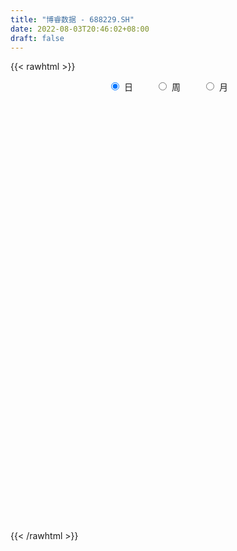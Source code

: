 ```yaml
---
title: "博睿数据 - 688229.SH"
date: 2022-08-03T20:46:02+08:00
draft: false
---
```

{{< rawhtml >}}
    <div style="text-align: center">
        <label style="padding: 1rem;"><input style="margin-right: .5rem" type="radio" name="period" value="D" checked onclick="period_change(this)">日</label>
        <label style="padding: 1rem;"><input style="margin-right: .5rem" type="radio" name="period" value="W" onclick="period_change(this)">周</label>
        <label style="padding: 1rem;"><input style="margin-right: .5rem" type="radio" name="period" value="M" onclick="period_change(this)">月</label>
    </div>
    <div id="chart" style="height: 700px;"></div> 
    <script type="text/javascript">
        const D_v = [73973.11,43750.95,34244.97,38271.63,38073.92,24094.34,17407.97,15127.85,20476.48,18255.67,12658.55,6674.06,9079.14,6726.19,6574.55,18562.66,10263.78,5917.6,8207.4,8563.19,9013.04,7364.88,6309.39,8491.91,4398.4,3669.4,5388.64,2460.47,4971.28,3607.83,2673.75,3322.04,2337.53,2673.03,5212.67,4690.44,5157.34,4739.69,3242.79,2087.4,4047.74,3101.78,3859.46,3516.88,1970.89,3367.14,1920.22,3408.61,9418.32,11849.93,7727.59,7628.71,8854.03,4920.2,4374.46,4451.19,3243.73,3320.74,3139.97,2351.58,2914.24,1537.27,2408.78,3683.49,2324.09,1877.91,2088.49,2104.53,2196.77,2551.29,10889.01,8281.59,7247.37,5165.99,4230.25,2957.57,8020.49,6249.46,6998.52,4830.59,3128.21,5768.99,3043.22,2631.63,3256.51,5308.64,3471.48,2453.48,1888.11,3425.61,2983.39,2303.77,1961.42,3592.45,2695.18,6997.49,5305.05,2625.05,3787.57,2722.22,3398.65,7353.15,3835.86,3071.09,3432.23,2131.17,2083.43,5079.69,4323.17,2735.97,2102.88,1875.74,2911.71,2040.16,1249.33,1859.02,3196.43,1068.12,1481.25,2802.75,3384.31,4189.93,3461.74,3915.13,2413.27,1809.47,5613.22,4385.35,4206.93,2031.27,2295.25,2068.8,4354.11,4264.22,3051.37,999.84,1063.79,755.41,2133.44,3355.38,1735.22,2204.44,1279.47,908.46,1066.41,1766.12,1249.99,1684.34,1255.6,1114.45,2114.23,1047.26,2213.95,1868.15,2872.29,2682.41,2561.43,1513.77,1749.32,1086.75,1354.98,696.82,2971.64,1905.84,2942.75,13320.58,5849.02,2675.58,2079.13,1213.86,2657.27,2479.79,1252.91,2304.14,1715.7,2184.5,738.72,1385.59,1377.56,1226.29,901.46,804.5,1106.97,1062.92,1077.8,1915.65,2681.91,2408.01,1621.94,1135.52,1984.86,3920.01,2128.75,1469.29,1610.1,1167.95,9915.28,8135.52,5530.51,2946.99,3228.75,3945.73,2725.76,2114.7,2390.94,1373.0,1325.18,1981.74,2288.86,2967.53,2860.86,2909.28,1618.08,2592.63,2379.42,1934.3,2541.96,4970.22,2714.64,1978.87,1785.8,2419.2,1819.53,2056.59,1014.86,2504.39,2024.7,1898.54,1753.67,2370.54,2137.06,1130.29,1465.64,2826.69,1638.07,998.27,2705.62,1326.9,1939.75,2051.57,3182.39,1707.64,1650.52,1963.07,2589.76,4635.34,2834.07,3025.59,3078.89,2058.74,1647.56,3615.37,5408.89,2092.37,1579.91,1898.42,1785.8,1292.92,1843.25,1811.65,5383.91,3686.78,1917.58,1457.92,1287.56,1112.23,1085.24,846.06,1271.71,983.02,1981.78,2221.55,4865.46,1533.54,536.6,1068.0,813.09,996.2,789.2,1091.99,797.27,703.19,448.38,1438.77,1112.91,919.24,929.96,1428.73,1126.62,2192.63,988.55,1415.27,2012.93,956.77,1500.24,3177.85,1527.07,1357.38,1867.68,1712.35,2031.61,1821.51,1977.71,1756.82,2429.74,2197.66,1093.22,1848.0,1441.17,2059.57,1519.66,1936.22,8246.53,9575.11,9022.4,4390.54,3587.91,5158.38,2470.82,2106.88,1205.01,993.79,4451.51,2182.67,2319.18,3541.91,1293.81,1176.17,1128.6,1590.7,1172.19,884.18,919.65,1175.18,1046.06,1078.31,2086.15,1724.05,1124.53,1026.07,928.13,999.05,1279.75,4845.41,3560.79,4397.76,4384.15,9187.88,7750.07,5131.23,4596.05,3492.87,2421.45,2318.71,2529.48,1935.29,1714.19,1824.6,1067.24,1573.71,2207.03,1591.62,1284.32,1866.53,1004.2,2233.38,1387.47,1596.1,3289.6,1332.43,1449.71,1402.81,788.81,1152.89,1847.97,1347.61,2507.05,1491.54,1577.79,1042.0,1268.5,2212.53,1380.33,1138.34,1130.05,1387.37,1180.82,660.53,474.16,1178.05,724.94,663.68,806.92,564.33,723.33,1374.82,667.37,821.47,884.11,744.63,725.11,891.21,1302.76,899.87,637.75,774.93,1224.02,1379.67,1474.3,870.47,1342.4,1294.17,681.5,986.62,758.14,385.11,570.48,1257.98,956.99,1031.27,1513.74,2238.87,3559.51,1553.06,1145.78,633.32,1891.53,1754.99,992.63,1160.38,380.87,1051.07,1650.91,2785.73,2773.78,1478.04,1463.56,938.29,1208.36,1119.73,1127.04,1230.88,565.34,3172.08,1623.96,1411.34,1740.41,1315.34,1356.76,1052.28,868.72,4436.51,3163.99,1547.36,1317.45,1439.58,943.12,630.75,618.97,840.89,1610.93,1420.67,2404.67,906.86,1296.8,2035.22,1705.7,1867.88,1680.64,950.54,1892.6,2637.43,1458.36,1464.86,1251.33,2345.0,2260.42]
const D_histogram = [0.0,0.4907578348,-0.2048997914,0.3379172797,1.8026211471,3.5396168865,4.4929995113,4.2568336313,4.4902954273,3.7684243325,4.0380018208,3.9937105373,4.4345043288,4.0618636683,2.9822472748,0.3452761308,-1.3817633806,-2.8321650091,-4.1530468194,-4.0976750036,-4.4693940813,-4.3356568921,-3.9773267116,-3.1292898526,-2.7621332701,-2.3851408908,-2.5204695138,-2.3609952826,-2.140976612,-2.2215157349,-2.3764924139,-2.2506015642,-2.186901752,-1.9499386444,-1.4011186859,-1.1872072319,-1.2255410084,-1.0706445185,-0.8660469492,-0.8151859049,-0.4351901882,-0.4070866114,-0.5949822007,-1.005335203,-1.1758530697,-0.7811004493,-0.5532055515,-0.4571721941,0.1495539983,-0.5556827194,-0.6665346462,-0.6138493733,-0.3770619509,-0.4065787055,-0.0370257955,0.066228463,-0.073829428,-0.1259458492,-0.045894686,0.1090756878,0.060762617,0.1407857074,0.2520592309,0.5092530252,0.607138248,0.6784289281,0.6473569557,0.5382395564,0.4963790648,0.5647454949,1.4484628766,1.8765393445,2.4103171242,2.6482103564,2.4026209553,2.0726286167,2.0616024031,2.2948786051,2.3894036575,2.1446921377,1.604672619,1.4383649558,1.2098748916,0.6804053091,0.1416548776,-0.557511801,-1.0710514084,-1.6143804017,-1.8710795007,-2.356067193,-2.3330402505,-2.1495860828,-1.6692712262,-0.9208795174,-0.5623476272,-0.421013084,-0.2059211659,0.0452324846,0.4091045624,0.7591633187,1.2170530079,2.3162760093,3.0142870581,2.9872341112,3.1148988505,2.8209480362,2.4676368651,1.4505636927,0.9902713042,0.2428704695,-0.3580402775,-0.9420307702,-1.0959201072,-1.3857565834,-1.5503587981,-2.1112330774,-2.3655169892,-2.4631595379,-2.6669552195,-2.3142559851,-2.350301422,-2.2794190825,-1.7845726091,-1.0784139065,-0.6126024933,-0.4474556148,0.4073923016,0.819798944,1.3315411942,1.4289602062,1.3176761116,0.9431179514,0.9360386556,0.2557820899,-0.0493488469,-0.2723671721,-0.3614077038,-0.4764921487,-0.7520293383,-0.9671109611,-0.8863993779,-0.5401763083,-0.3380154509,-0.191304833,-0.1204275034,-0.3379237473,-0.5082915476,-0.4073725719,-0.2933023722,-0.0467506355,0.0141110349,0.0523659868,0.1611187679,0.1892891451,0.1203715021,0.3519564886,0.2573416163,0.1349520186,0.1927150348,0.3707759526,0.463448257,0.5081734847,0.5295544394,0.4088932481,0.0297357014,-1.2517024377,-2.1422172338,-2.5402238204,-2.5869275401,-2.4752964414,-2.2933522803,-2.0237848056,-1.6418067462,-1.3977449894,-1.2408004033,-0.9358128475,-0.5882659396,-0.1549788404,0.097813508,0.3146215968,0.4814766848,0.5873945217,0.5933437004,0.6683491621,0.7939460837,1.0353948029,1.4467592578,1.8619041925,1.8647628465,1.8632699583,1.927633235,2.1339964133,2.0135439184,1.7033764453,1.4513260239,1.1064847715,1.6756660502,1.8159683787,1.663200318,1.2365088568,0.8389192979,0.4714805395,0.27514396,0.2046505636,-0.029435829,-0.1437607427,-0.2481765042,-0.4667010844,-0.595532579,-0.7181093601,-0.7961564057,-0.9112247259,-1.0209666744,-1.1097176629,-1.0543239121,-0.9212092018,-0.8202019907,-0.527040993,-0.1965315524,-0.0164822002,0.0132738707,-0.0297867328,-0.012139427,0.1064786512,0.1319509014,0.3035361651,0.332377455,0.2343804088,0.2586830988,0.248010934,0.1369156668,0.1087877439,0.0145496766,0.2373318627,0.308363046,0.3519672071,0.2616971937,0.2167357048,0.158639681,0.1549837068,0.1846499374,0.2396076393,0.3082668109,0.3799356154,0.4463151457,0.4187286479,0.3416722998,0.2266590624,0.1144275932,0.0076477081,-0.0952404955,-0.3783409348,-0.9322760494,-1.2833775504,-1.4368768728,-1.4079762855,-1.3039002272,-1.1507223901,-0.9498394332,-0.7650739934,-0.6972700313,-0.56497975,-0.4610973523,-0.3366573838,-0.1955157171,-0.0910641373,0.0195843746,0.0861523306,0.0863057724,0.0995103221,0.0963635094,0.1167366705,0.4000446998,0.4718221522,0.5216882378,0.5661429636,0.5193458932,0.4064126239,0.3508322844,0.4271256113,0.4477229523,0.4274818707,0.3900271065,0.2969089116,0.1673630611,0.0979758117,-0.0004905347,-0.0475643685,-0.1683403028,-0.4434681249,-0.5274058869,-0.5331322735,-0.4774729795,-0.4023985939,-0.3137063443,-0.1195811664,-0.0511568266,0.0511584912,0.1666831722,0.3287236915,0.4398381708,0.5772999269,0.6902068817,0.8095875976,0.7455949581,0.7616902115,0.7462693155,0.7350910868,0.738884349,0.7259278235,0.6351271513,0.6022322294,0.9576186348,1.3000725251,1.5043772333,1.4477716041,1.0486105675,0.6255848158,0.2728068382,0.0495769505,-0.106392686,-0.1817919215,-0.0478855511,-0.0813476579,-0.1635285227,-0.3902654446,-0.5352877251,-0.6094215119,-0.5636491235,-0.587426405,-0.6273218752,-0.5959411841,-0.4971983742,-0.4834454299,-0.4313223098,-0.3549842862,-0.1562569562,0.010840944,0.1403954005,0.1537912363,0.1750149554,0.1198614834,0.1860184179,0.4685462558,0.6493654029,0.8224851864,0.8904845935,1.2558684461,1.0364113312,0.6203498544,0.2712122856,-0.1612460207,-0.3471981519,-0.5780658494,-0.6277455305,-0.8074375588,-0.7555011912,-0.6034194705,-0.5930004005,-0.6661001162,-0.7306762363,-0.7727340298,-0.7628884546,-0.7511970293,-0.6185485603,-0.3767016392,-0.2690454948,-0.1388469216,-0.0852672712,-0.0363765517,0.0160296869,0.0595593319,0.0906404198,0.0463508898,-0.0480688091,-0.0909923818,-0.1042870785,-0.1019054085,-0.1189468087,-0.1278524718,-0.1417495641,-0.3498147712,-0.4591926096,-0.4763222218,-0.478959377,-0.3481149603,-0.1607323657,0.0283799878,0.0803247504,0.0357312982,-0.0256327317,-0.1050820116,-0.1684880513,-0.1996235085,-0.193128996,-0.0672225248,-0.0043823503,-0.0347710607,-0.131494203,-0.1814614301,-0.182497411,-0.1383540924,-0.1655330184,-0.1647756913,-0.2482808674,-0.3292408319,-0.4584942364,-0.4576721389,-0.596406675,-0.6301857087,-0.5981644764,-0.5724412514,-0.4224357358,-0.2186639778,-0.0130742592,0.149084006,0.266245408,0.3503695563,0.4717575913,0.5248239999,0.5266224914,0.6947419743,0.9082102494,0.9709159883,1.0280767804,0.9883540731,0.7824371911,0.6421847035,0.5189836825,0.4749252099,0.4146903738,0.4639534541,0.5182192074,0.6532813219,0.8476466602,0.8641210288,0.7796653732,0.5752485962,0.4499133667,0.3356555672,0.2099529064,0.1425382716,0.0912540197,-0.0603968668,-0.058184408,-0.1618187463,-0.3074871829,-0.3084297296,-0.2906606455,-0.3309937377,-0.336590519,-0.2982948741,-0.3237988594,-0.3380766517,-0.3540098993,-0.4248600145,-0.4463146331,-0.4244563574,-0.3532926412,-0.2764867068,-0.2831416038,-0.3085669267,-0.1860914354,-0.1147569606,-0.0936326635,-0.0467990219,0.0374128421,0.0607807755,0.054222044,0.0393369216,-0.0036889111,0.0278940032,0.0636777252,0.0605065043,0.076981602,-0.0407727504,-0.0634478457]
const D_fast = [0.0,0.6134472934,-0.1334352806,0.4938611105,2.4092202647,5.0311202257,7.1077527283,7.9357952561,9.291830909,9.5120658973,10.7911438408,11.7452801916,13.2947000653,13.9375253218,13.603470747,11.0528186357,8.9803382792,6.8218953984,4.4627518833,3.4937049482,2.0046373501,1.0544603163,0.418458819,0.4841732148,0.1607964798,-0.0584963636,-0.823942365,-1.2547169546,-1.5699424369,-2.2058604936,-2.954960276,-3.3917198174,-3.8747454432,-4.1252669967,-3.9267267097,-4.0096170636,-4.3543360923,-4.4671007319,-4.4790149,-4.6319503319,-4.3607521623,-4.4344202383,-4.7710613778,-5.4327481808,-5.897229315,-5.6977518069,-5.608158297,-5.6264179881,-4.9823032962,-5.8264606937,-6.1039462821,-6.2047233524,-6.0622014177,-6.1933628488,-5.8330663877,-5.7132550134,-5.8717702613,-5.9553731449,-5.8867956532,-5.7045563574,-5.737678774,-5.6224592568,-5.4481709255,-5.0636638749,-4.8139940901,-4.573096178,-4.4423289115,-4.4168864216,-4.334652147,-4.1250993433,-2.8792662424,-1.9820549384,-0.8456978776,0.0542479436,0.4093137814,0.5974785969,1.1018529841,1.9088488375,2.6007248042,2.8921863188,2.7533349549,2.9466185306,3.0205971893,2.661228934,2.157892222,1.3193475931,0.5380451336,-0.4088789601,-1.1333479343,-2.2073524248,-2.767585545,-3.1215278979,-3.058530848,-2.5403590185,-2.3224140351,-2.2863327628,-2.1227211362,-1.8602593646,-1.3941111462,-0.8542615603,-0.092108619,1.5861833847,3.037766198,3.7575217789,4.6639112308,5.0751974255,5.3387954707,4.6843632215,4.4716386591,3.7849554417,3.0945346253,2.2750364401,1.8471670763,1.2108914542,0.65869954,-0.4299830086,-1.2756461677,-1.989078601,-2.8596130874,-3.0854778493,-3.7090986417,-4.2080710728,-4.1593677517,-3.7228125257,-3.4101517358,-3.356868761,-2.4001727692,-1.7828163908,-0.938188842,-0.4835297785,-0.2653948453,-0.4041735175,-0.1772431495,-0.7935541927,-1.1110223412,-1.4021324594,-1.5815249171,-1.8157323992,-2.2792769233,-2.7361362864,-2.8770245476,-2.6658455552,-2.5481885605,-2.4493041509,-2.4085336971,-2.7105108779,-3.007951565,-3.0088757323,-2.9681311256,-2.7332670478,-2.6688776187,-2.6175311701,-2.468498697,-2.3930060335,-2.431830801,-2.1122566924,-2.1425361606,-2.2311877536,-2.1252459788,-1.8544910729,-1.6459567041,-1.4741881052,-1.3204185408,-1.33885642,-1.7105800414,-3.3049437899,-4.7310128944,-5.7640754361,-6.4575110408,-6.9647040525,-7.3560979614,-7.5924766882,-7.6209503153,-7.7263248059,-7.8795803206,-7.8085459767,-7.6080655536,-7.2135231646,-6.9362774391,-6.6408139512,-6.353589692,-6.1008232246,-5.9465381208,-5.7044453686,-5.380361926,-4.8800645061,-4.1070102368,-3.2263892539,-2.7573398884,-2.293015287,-1.7467437015,-1.0068814199,-0.6239479353,-0.508271297,-0.3974902124,-0.4657102719,0.5223875194,1.1166819425,1.3797139612,1.2621497143,1.0742899799,0.8247213563,0.6971707668,0.6778400113,0.4363946615,0.2861295622,0.1196696745,-0.2155301768,-0.4932448161,-0.7953489373,-1.0724350842,-1.4153095859,-1.780293203,-2.1464736072,-2.3546608344,-2.4518484246,-2.5558917112,-2.3944909618,-2.1131144093,-1.9371856071,-1.9041110685,-1.9546183552,-1.9400059062,-1.7947681652,-1.7363081896,-1.4888388846,-1.376903231,-1.416305175,-1.3273317103,-1.2760011416,-1.3528674921,-1.3537984791,-1.4443991272,-1.1622839754,-1.0141620306,-0.8825660678,-0.9074117827,-0.8981893454,-0.9166254489,-0.8815354964,-0.8057067816,-0.6908471698,-0.5451212955,-0.3784685871,-0.2005102704,-0.1234146062,-0.1150528794,-0.1734013512,-0.257025922,-0.3618938801,-0.4885922076,-0.8662778806,-1.6532820075,-2.3252278961,-2.8379464367,-3.1610399209,-3.3829389193,-3.5174416797,-3.5540185811,-3.5605216396,-3.6670351854,-3.6759898416,-3.687381782,-3.6471061595,-3.5548434221,-3.4731578765,-3.357613271,-3.2695072323,-3.2477773475,-3.2096952172,-3.1887511526,-3.1391938238,-2.7558746196,-2.5661416291,-2.3858534841,-2.1998630174,-2.1168236145,-2.1281537278,-2.0960259963,-1.9129512665,-1.7804231874,-1.6937938013,-1.6337417889,-1.6526327559,-1.7403378411,-1.7852311376,-1.8838201176,-1.9427850437,-2.1056460536,-2.4916409069,-2.7074301406,-2.8464395956,-2.9101485464,-2.9356738094,-2.9254081458,-2.7611782595,-2.7055431263,-2.5904381858,-2.4332427117,-2.1890212695,-1.9679472476,-1.6861605096,-1.4007018345,-1.0789242191,-0.9565181191,-0.7500003129,-0.57885388,-0.406259337,-0.2177449876,-0.0492195572,0.0187615584,0.1364246939,0.7312157579,1.3986877795,1.9790867961,2.2844240678,2.1474156731,1.8807861254,1.5962098573,1.3853742072,1.2028063993,1.0819591834,1.203894166,1.1500951447,1.0270321493,0.7027288662,0.4238846545,0.1973954897,0.1022555972,-0.0683782855,-0.2651042245,-0.3827088295,-0.4082656131,-0.5153740263,-0.5710814836,-0.5834895316,-0.4238264406,-0.2540183045,-0.0893649978,-0.0375213529,0.027456105,0.0022680039,0.1149295429,0.5145939448,0.8577544426,1.2364955227,1.5271160781,2.2064670423,2.2461127601,1.985138747,1.7038042495,1.2310344381,0.9582827689,0.5828986091,0.3762825453,-0.0052688727,-0.1422078028,-0.1409809497,-0.2788119799,-0.5184367246,-0.7656819038,-1.0009232048,-1.1817997432,-1.3579075753,-1.3798962463,-1.2322247351,-1.1918299643,-1.0963431215,-1.0640802889,-1.0242837074,-0.9678700471,-0.9094505691,-0.8557093762,-0.8884111837,-0.994848085,-1.060519753,-1.0998862195,-1.1229809015,-1.1697590039,-1.2106277849,-1.2599622683,-1.5554811681,-1.779657159,-1.9158673266,-2.038244326,-1.9944286495,-1.8472291462,-1.6510217958,-1.5789958456,-1.6146564732,-1.6824286861,-1.7881484689,-1.8936765214,-1.9747178557,-2.0165055922,-1.9074047522,-1.8456601653,-1.8847416409,-2.0143383339,-2.1096709186,-2.1563312523,-2.1467764567,-2.2153386373,-2.255775233,-2.4013506259,-2.5646207984,-2.808497762,-2.9220936992,-3.2099299042,-3.401255365,-3.5187752517,-3.6361623396,-3.5917657579,-3.4426599944,-3.2403388407,-3.0409095739,-2.8571868199,-2.6854702825,-2.4461428497,-2.2618704411,-2.1284163267,-1.7866113502,-1.3460905128,-1.0406557768,-0.7264757896,-0.5191099786,-0.5294175629,-0.5091238746,-0.502578975,-0.4279061451,-0.3844683878,-0.2192169439,-0.0353963888,0.2629860562,0.6692630596,0.9017676854,1.0122283731,0.9516237452,0.9387668573,0.9084229496,0.8352085154,0.8034284485,0.7749577015,0.6082075983,0.5958739551,0.4517849303,0.229244698,0.1511947188,0.0962986415,-0.0267828851,-0.1165272961,-0.1528053697,-0.2592590699,-0.3580560251,-0.4624917476,-0.6395568663,-0.7725901432,-0.8568459568,-0.874005401,-0.8663211433,-0.9437614412,-1.0463284958,-0.9703758634,-0.9277306288,-0.9300144976,-0.8948806113,-0.8013155368,-0.7627524096,-0.7557556301,-0.7608065222,-0.8047545826,-0.7661981675,-0.7144950142,-0.702539609,-0.6668191108,-0.7947666508,-0.8333037075]
const D_slow = [0.0,0.1226894587,0.0714645108,0.1559438308,0.6065991176,1.4915033392,2.614753217,3.6789616248,4.8015354817,5.7436415648,6.75314202,7.7515696543,8.8601957365,9.8756616536,10.6212234723,10.707542505,10.3621016598,9.6540604075,8.6157987027,7.5913799518,6.4740314315,5.3901172084,4.3957855305,3.6134630674,2.9229297499,2.3266445272,1.6965271487,1.1062783281,0.5710341751,0.0156552413,-0.5784678621,-1.1411182532,-1.6878436912,-2.1753283523,-2.5256080238,-2.8224098317,-3.1287950838,-3.3964562135,-3.6129679508,-3.816764427,-3.925561974,-4.0273336269,-4.1760791771,-4.4274129778,-4.7213762453,-4.9166513576,-5.0549527455,-5.169245794,-5.1318572944,-5.2707779743,-5.4374116358,-5.5908739791,-5.6851394669,-5.7867841433,-5.7960405921,-5.7794834764,-5.7979408334,-5.8294272957,-5.8409009672,-5.8136320452,-5.798441391,-5.7632449641,-5.7002301564,-5.5729169001,-5.4211323381,-5.2515251061,-5.0896858672,-4.9551259781,-4.8310312119,-4.6898448381,-4.327729119,-3.8585942829,-3.2560150018,-2.5939624127,-1.9933071739,-1.4751500197,-0.959749419,-0.3860297677,0.2113211467,0.7474941811,1.1486623359,1.5082535748,1.8107222977,1.980823625,2.0162373444,1.8768593941,1.609096542,1.2055014416,0.7377315664,0.1487147682,-0.4345452945,-0.9719418152,-1.3892596217,-1.6194795011,-1.7600664079,-1.8653196789,-1.9167999703,-1.9054918492,-1.8032157086,-1.6134248789,-1.3091616269,-0.7300926246,0.0234791399,0.7702876677,1.5490123803,2.2542493894,2.8711586056,3.2337995288,3.4813673549,3.5420849722,3.4525749028,3.2170672103,2.9430871835,2.5966480376,2.2090583381,1.6812500688,1.0898708215,0.474080937,-0.1926578679,-0.7712218642,-1.3587972197,-1.9286519903,-2.3747951426,-2.6443986192,-2.7975492425,-2.9094131462,-2.8075650708,-2.6026153348,-2.2697300362,-1.9124899847,-1.5830709568,-1.347291469,-1.1132818051,-1.0493362826,-1.0616734943,-1.1297652873,-1.2201172133,-1.3392402505,-1.527247585,-1.7690253253,-1.9906251698,-2.1256692469,-2.2101731096,-2.2579993178,-2.2881061937,-2.3725871305,-2.4996600174,-2.6015031604,-2.6748287535,-2.6865164123,-2.6829886536,-2.6698971569,-2.6296174649,-2.5822951786,-2.5522023031,-2.464213181,-2.3998777769,-2.3661397722,-2.3179610135,-2.2252670254,-2.1094049612,-1.98236159,-1.8499729801,-1.7477496681,-1.7403157428,-2.0532413522,-2.5887956606,-3.2238516157,-3.8705835007,-4.4894076111,-5.0627456812,-5.5686918826,-5.9791435691,-6.3285798165,-6.6387799173,-6.8727331292,-7.0197996141,-7.0585443242,-7.0340909472,-6.955435548,-6.8350663768,-6.6882177463,-6.5398818212,-6.3727945307,-6.1743080098,-5.915459309,-5.5537694946,-5.0882934465,-4.6221027349,-4.1562852453,-3.6743769365,-3.1408778332,-2.6374918536,-2.2116477423,-1.8488162363,-1.5721950434,-1.1532785309,-0.6992864362,-0.2834863567,0.0256408575,0.235370682,0.3532408168,0.4220268068,0.4731894477,0.4658304905,0.4298903048,0.3678461788,0.2511709077,0.1022877629,-0.0772395771,-0.2762786785,-0.50408486,-0.7593265286,-1.0367559443,-1.3003369224,-1.5306392228,-1.7356897205,-1.8674499687,-1.9165828568,-1.9207034069,-1.9173849392,-1.9248316224,-1.9278664792,-1.9012468164,-1.868259091,-1.7923750497,-1.709280686,-1.6506855838,-1.5860148091,-1.5240120756,-1.4897831589,-1.4625862229,-1.4589488038,-1.3996158381,-1.3225250766,-1.2345332749,-1.1691089764,-1.1149250502,-1.07526513,-1.0365192033,-0.9903567189,-0.9304548091,-0.8533881064,-0.7584042025,-0.6468254161,-0.5421432541,-0.4567251792,-0.4000604136,-0.3714535153,-0.3695415882,-0.3933517121,-0.4879369458,-0.7210059581,-1.0418503457,-1.4010695639,-1.7530636353,-2.0790386921,-2.3667192896,-2.6041791479,-2.7954476463,-2.9697651541,-3.1110100916,-3.2262844297,-3.3104487756,-3.3593277049,-3.3820937392,-3.3771976456,-3.3556595629,-3.3340831198,-3.3092055393,-3.285114662,-3.2559304943,-3.1559193194,-3.0379637813,-2.9075417219,-2.766005981,-2.6361695077,-2.5345663517,-2.4468582806,-2.3400768778,-2.2281461397,-2.121275672,-2.0237688954,-1.9495416675,-1.9077009022,-1.8832069493,-1.883329583,-1.8952206751,-1.9373057508,-2.048172782,-2.1800242537,-2.3133073221,-2.432675567,-2.5332752155,-2.6117018015,-2.6415970931,-2.6543862998,-2.641596677,-2.5999258839,-2.517744961,-2.4077854183,-2.2634604366,-2.0909087162,-1.8885118168,-1.7021130772,-1.5116905244,-1.3251231955,-1.1413504238,-0.9566293366,-0.7751473807,-0.6163655929,-0.4658075355,-0.2264028768,0.0986152544,0.4747095628,0.8366524638,1.0988051056,1.2552013096,1.3234030191,1.3357972568,1.3091990853,1.2637511049,1.2517797171,1.2314428026,1.190560672,1.0929943108,0.9591723795,0.8068170016,0.6659047207,0.5190481195,0.3622176507,0.2132323546,0.0889327611,-0.0319285964,-0.1397591738,-0.2285052454,-0.2675694844,-0.2648592485,-0.2297603983,-0.1913125892,-0.1475588504,-0.1175934795,-0.071088875,0.0460476889,0.2083890396,0.4140103363,0.6366314846,0.9505985961,1.2097014289,1.3647888926,1.4325919639,1.3922804588,1.3054809208,1.1609644585,1.0040280758,0.8021686861,0.6132933883,0.4624385207,0.3141884206,0.1476633915,-0.0350056675,-0.228189175,-0.4189112886,-0.606710546,-0.761347686,-0.8555230959,-0.9227844695,-0.9574961999,-0.9788130177,-0.9879071557,-0.9838997339,-0.969009901,-0.946349796,-0.9347620736,-0.9467792758,-0.9695273713,-0.9955991409,-1.021075493,-1.0508121952,-1.0827753132,-1.1182127042,-1.205666397,-1.3204645494,-1.4395451048,-1.5592849491,-1.6463136891,-1.6864967806,-1.6794017836,-1.659320596,-1.6503877715,-1.6567959544,-1.6830664573,-1.7251884701,-1.7750943472,-1.8233765962,-1.8401822274,-1.841277815,-1.8499705802,-1.8828441309,-1.9282094885,-1.9738338412,-2.0084223643,-2.0498056189,-2.0909995417,-2.1530697586,-2.2353799665,-2.3500035256,-2.4644215604,-2.6135232291,-2.7710696563,-2.9206107754,-3.0637210882,-3.1693300222,-3.2239960166,-3.2272645814,-3.1899935799,-3.1234322279,-3.0358398388,-2.917900441,-2.786694441,-2.6550388182,-2.4813533246,-2.2543007622,-2.0115717651,-1.75455257,-1.5074640517,-1.311854754,-1.1513085781,-1.0215626575,-0.902831355,-0.7991587616,-0.683170398,-0.5536155962,-0.3902952657,-0.1783836006,0.0376466566,0.2325629999,0.3763751489,0.4888534906,0.5727673824,0.625255609,0.6608901769,0.6837036818,0.6686044651,0.6540583631,0.6136036766,0.5367318808,0.4596244484,0.3869592871,0.3042108526,0.2200632229,0.1454895044,0.0645397895,-0.0199793734,-0.1084818482,-0.2146968519,-0.3262755101,-0.4323895995,-0.5207127598,-0.5898344365,-0.6606198375,-0.7377615691,-0.784284428,-0.8129736681,-0.836381834,-0.8480815895,-0.838728379,-0.8235331851,-0.8099776741,-0.8001434437,-0.8010656715,-0.7940921707,-0.7781727394,-0.7630461133,-0.7438007128,-0.7539939004,-0.7698558618]
const D_data = [['2020-08-17', 113.1, 121.11, 110.02, 135.5],['2020-08-18', 115.5, 128.8, 114.5, 139.0],['2020-08-19', 127.0, 113.5, 112.07, 127.8],['2020-08-20', 111.08, 128.68, 107.03, 132.9],['2020-08-21', 127.33, 146.6, 127.0, 161.1],['2020-08-24', 144.44, 161.0, 144.44, 167.21],['2020-08-25', 161.0, 162.0, 150.18, 163.9],['2020-08-26', 158.0, 153.0, 153.0, 169.0],['2020-08-27', 153.0, 163.0, 151.0, 178.0],['2020-08-28', 163.99, 153.77, 145.5, 171.65],['2020-08-31', 147.29, 169.0, 147.29, 171.5],['2020-09-01', 169.0, 169.94, 165.24, 177.2],['2020-09-02', 171.34, 181.67, 167.0, 183.6],['2020-09-03', 181.8, 176.41, 171.5, 184.99],['2020-09-04', 173.88, 167.9, 165.81, 174.99],['2020-09-07', 169.34, 141.15, 140.0, 170.9],['2020-09-08', 141.8, 141.8, 138.3, 148.5],['2020-09-09', 141.43, 136.38, 133.0, 142.0],['2020-09-10', 138.38, 128.98, 128.0, 141.66],['2020-09-11', 130.04, 140.64, 130.04, 142.6],['2020-09-14', 143.07, 131.99, 131.4, 144.97],['2020-09-15', 133.3, 134.99, 128.0, 135.8],['2020-09-16', 134.04, 136.5, 129.23, 139.0],['2020-09-17', 134.0, 143.63, 133.8, 149.0],['2020-09-18', 142.14, 139.0, 137.0, 142.9],['2020-09-21', 138.39, 139.45, 137.82, 145.0],['2020-09-22', 138.51, 132.0, 128.8, 138.51],['2020-09-23', 128.2, 134.0, 128.2, 135.39],['2020-09-24', 134.33, 134.1, 133.33, 144.43],['2020-09-25', 133.33, 129.0, 129.0, 136.67],['2020-09-28', 131.63, 125.54, 123.3, 131.63],['2020-09-29', 125.75, 127.0, 125.6, 131.78],['2020-09-30', 127.66, 124.75, 124.43, 127.98],['2020-10-09', 129.12, 125.8, 125.13, 129.12],['2020-10-12', 126.7, 130.16, 121.81, 133.68],['2020-10-13', 131.88, 126.61, 125.8, 131.88],['2020-10-14', 126.2, 122.53, 122.05, 126.5],['2020-10-15', 122.01, 123.88, 117.96, 124.61],['2020-10-16', 122.8, 124.2, 121.56, 124.27],['2020-10-19', 124.2, 121.76, 120.5, 124.5],['2020-10-20', 120.66, 126.0, 118.0, 127.0],['2020-10-21', 125.89, 121.79, 121.6, 126.5],['2020-10-22', 120.43, 117.66, 117.41, 122.8],['2020-10-23', 117.95, 111.99, 111.66, 118.25],['2020-10-26', 111.87, 111.89, 110.17, 113.38],['2020-10-27', 110.37, 118.11, 110.36, 118.78],['2020-10-28', 118.15, 116.46, 113.9, 119.4],['2020-10-29', 111.0, 114.55, 111.0, 115.1],['2020-10-30', 111.36, 122.0, 111.36, 125.5],['2020-11-02', 121.81, 104.38, 98.5, 123.58],['2020-11-03', 103.0, 108.36, 102.0, 111.8],['2020-11-04', 111.28, 108.95, 107.01, 117.71],['2020-11-05', 112.22, 110.84, 104.22, 112.88],['2020-11-06', 109.5, 106.93, 104.4, 110.59],['2020-11-09', 106.97, 111.85, 106.6, 112.28],['2020-11-10', 112.0, 108.98, 108.0, 115.29],['2020-11-11', 110.0, 105.0, 104.7, 110.14],['2020-11-12', 105.04, 104.67, 104.02, 110.0],['2020-11-13', 103.88, 105.5, 101.98, 105.93],['2020-11-16', 107.0, 106.27, 103.4, 107.96],['2020-11-17', 106.59, 103.25, 102.47, 106.79],['2020-11-18', 105.9, 104.2, 102.98, 105.9],['2020-11-19', 104.11, 104.45, 103.18, 106.0],['2020-11-20', 104.8, 106.78, 104.46, 111.0],['2020-11-23', 106.06, 105.41, 105.11, 107.78],['2020-11-24', 106.41, 105.29, 104.12, 106.93],['2020-11-25', 105.87, 103.91, 103.02, 106.49],['2020-11-26', 104.0, 102.31, 101.55, 105.4],['2020-11-27', 102.78, 102.46, 99.51, 102.9],['2020-11-30', 101.9, 103.66, 100.38, 103.76],['2020-12-01', 104.7, 116.63, 104.01, 119.0],['2020-12-02', 116.0, 115.23, 114.09, 119.94],['2020-12-03', 115.82, 120.38, 113.56, 122.24],['2020-12-04', 119.62, 120.38, 118.0, 126.0],['2020-12-07', 122.14, 116.0, 115.27, 123.5],['2020-12-08', 116.7, 114.93, 113.0, 117.91],['2020-12-09', 114.85, 119.49, 113.0, 123.87],['2020-12-10', 117.57, 124.81, 117.57, 127.77],['2020-12-11', 125.8, 125.83, 120.54, 127.38],['2020-12-14', 125.88, 123.06, 122.66, 132.0],['2020-12-15', 121.5, 118.87, 118.0, 123.06],['2020-12-16', 119.84, 123.05, 114.0, 125.48],['2020-12-17', 123.05, 122.5, 120.5, 124.6],['2020-12-18', 120.5, 117.7, 117.0, 121.49],['2020-12-21', 117.0, 115.3, 114.1, 118.88],['2020-12-22', 115.3, 110.04, 108.0, 116.0],['2020-12-23', 110.04, 108.67, 105.2, 111.86],['2020-12-24', 107.63, 104.55, 104.0, 108.96],['2020-12-25', 105.89, 104.71, 102.51, 106.43],['2020-12-28', 103.33, 98.2, 96.04, 104.64],['2020-12-29', 98.43, 101.41, 96.8, 103.33],['2020-12-30', 100.07, 102.08, 100.0, 103.63],['2020-12-31', 105.0, 105.9, 101.1, 106.39],['2021-01-04', 105.8, 111.34, 105.11, 111.76],['2021-01-05', 110.0, 108.62, 107.55, 111.95],['2021-01-06', 108.6, 106.6, 104.49, 110.99],['2021-01-07', 107.0, 107.97, 103.44, 109.55],['2021-01-08', 107.97, 109.35, 106.0, 110.99],['2021-01-11', 111.0, 112.35, 107.3, 114.49],['2021-01-12', 110.01, 114.34, 110.01, 116.81],['2021-01-13', 113.5, 118.47, 111.18, 118.78],['2021-01-14', 116.51, 132.01, 116.51, 139.0],['2021-01-15', 130.0, 133.95, 127.02, 137.0],['2021-01-18', 130.68, 129.15, 126.52, 133.9],['2021-01-19', 130.74, 133.98, 125.0, 135.8],['2021-01-20', 134.18, 130.9, 128.52, 134.18],['2021-01-21', 130.85, 130.89, 127.19, 132.0],['2021-01-22', 130.78, 120.86, 119.0, 132.88],['2021-01-25', 119.0, 125.29, 115.01, 126.66],['2021-01-26', 124.5, 119.41, 118.21, 126.9],['2021-01-27', 119.5, 118.04, 117.0, 122.99],['2021-01-28', 118.95, 114.99, 114.0, 118.95],['2021-01-29', 114.99, 118.0, 114.99, 122.9],['2021-02-01', 115.01, 114.49, 112.05, 117.39],['2021-02-02', 113.9, 113.99, 113.03, 119.98],['2021-02-03', 112.59, 105.86, 105.86, 113.11],['2021-02-04', 106.99, 105.89, 105.1, 111.0],['2021-02-05', 107.99, 105.07, 103.05, 108.37],['2021-02-08', 105.8, 100.88, 100.0, 106.25],['2021-02-09', 100.88, 106.19, 98.22, 108.62],['2021-02-10', 105.99, 100.15, 99.0, 105.99],['2021-02-18', 99.0, 99.49, 96.0, 101.46],['2021-02-19', 99.5, 104.4, 99.5, 105.8],['2021-02-22', 104.98, 108.8, 102.3, 112.8],['2021-02-23', 106.5, 107.9, 104.43, 109.59],['2021-02-24', 106.65, 105.01, 103.0, 108.8],['2021-02-25', 106.68, 116.0, 104.26, 117.79],['2021-02-26', 113.0, 114.0, 110.22, 115.69],['2021-03-01', 113.01, 118.27, 111.5, 121.0],['2021-03-02', 118.3, 115.54, 114.21, 119.9],['2021-03-03', 114.0, 113.74, 112.0, 117.27],['2021-03-04', 112.23, 109.82, 108.19, 114.49],['2021-03-05', 108.98, 113.97, 108.01, 116.0],['2021-03-08', 115.2, 103.99, 101.5, 115.2],['2021-03-09', 103.89, 105.95, 101.39, 106.97],['2021-03-10', 103.37, 105.26, 103.37, 106.79],['2021-03-11', 102.0, 105.67, 102.0, 107.77],['2021-03-12', 104.0, 104.27, 103.16, 105.12],['2021-03-15', 104.21, 100.5, 98.0, 104.21],['2021-03-16', 100.5, 99.0, 98.88, 103.46],['2021-03-17', 100.3, 101.33, 98.6, 102.68],['2021-03-18', 102.89, 104.95, 100.5, 105.82],['2021-03-19', 105.04, 103.97, 103.0, 106.65],['2021-03-22', 103.98, 103.69, 102.49, 104.49],['2021-03-23', 102.71, 102.88, 100.44, 103.68],['2021-03-24', 103.97, 98.35, 98.24, 103.97],['2021-03-25', 98.98, 97.2, 97.1, 99.77],['2021-03-26', 98.98, 99.68, 96.86, 101.7],['2021-03-29', 99.7, 99.77, 99.03, 101.37],['2021-03-30', 101.29, 101.89, 99.15, 102.58],['2021-03-31', 101.4, 100.0, 98.52, 101.4],['2021-04-01', 100.0, 99.63, 98.99, 100.18],['2021-04-02', 99.19, 100.62, 99.11, 102.99],['2021-04-06', 99.88, 99.75, 98.35, 101.9],['2021-04-07', 99.9, 98.18, 97.1, 99.9],['2021-04-08', 97.87, 102.22, 97.87, 103.89],['2021-04-09', 100.89, 98.4, 97.6, 100.89],['2021-04-12', 98.55, 97.28, 96.75, 100.0],['2021-04-13', 97.54, 99.16, 97.27, 100.53],['2021-04-14', 99.02, 101.21, 98.3, 102.4],['2021-04-15', 103.0, 100.9, 99.32, 104.22],['2021-04-16', 101.78, 100.77, 100.0, 101.78],['2021-04-19', 100.0, 100.8, 98.66, 103.0],['2021-04-20', 99.13, 98.87, 98.0, 100.67],['2021-04-21', 97.9, 94.2, 94.2, 98.87],['2021-04-22', 92.77, 77.62, 77.39, 92.77],['2021-04-23', 77.01, 74.93, 73.17, 77.15],['2021-04-26', 74.9, 75.31, 73.9, 76.02],['2021-04-27', 75.0, 75.94, 73.28, 76.64],['2021-04-28', 76.0, 75.47, 75.04, 76.0],['2021-04-29', 73.45, 74.55, 73.45, 76.16],['2021-04-30', 74.68, 74.38, 72.22, 75.17],['2021-05-06', 74.3, 75.26, 73.4, 75.51],['2021-05-07', 75.92, 73.13, 72.0, 76.42],['2021-05-10', 72.12, 71.14, 70.03, 72.89],['2021-05-11', 71.0, 72.41, 70.39, 72.99],['2021-05-12', 70.21, 73.11, 70.21, 73.28],['2021-05-13', 74.67, 75.0, 71.93, 75.8],['2021-05-14', 75.8, 73.57, 72.86, 75.8],['2021-05-17', 73.17, 73.56, 72.0, 75.72],['2021-05-18', 72.44, 73.31, 72.01, 75.17],['2021-05-19', 72.22, 72.75, 72.01, 73.72],['2021-05-20', 72.6, 71.33, 70.3, 72.6],['2021-05-21', 71.87, 72.0, 70.88, 73.0],['2021-05-24', 72.87, 72.87, 71.59, 73.9],['2021-05-25', 73.7, 75.19, 72.23, 75.7],['2021-05-26', 75.78, 79.27, 74.59, 79.79],['2021-05-27', 80.75, 82.13, 77.0, 82.8],['2021-05-28', 81.0, 78.9, 78.32, 82.25],['2021-05-31', 78.95, 79.72, 77.21, 80.0],['2021-06-01', 79.1, 81.68, 79.1, 82.0],['2021-06-02', 81.84, 85.34, 80.15, 88.24],['2021-06-03', 84.49, 82.73, 82.11, 87.99],['2021-06-04', 81.16, 80.33, 79.3, 82.73],['2021-06-07', 80.5, 80.51, 78.54, 81.97],['2021-06-08', 80.43, 78.51, 78.31, 80.71],['2021-06-09', 79.0, 91.5, 79.0, 94.21],['2021-06-10', 91.25, 89.32, 82.0, 91.25],['2021-06-11', 88.51, 86.94, 84.98, 92.48],['2021-06-15', 86.25, 83.08, 82.5, 86.25],['2021-06-16', 82.94, 82.06, 81.06, 84.42],['2021-06-17', 81.36, 80.93, 78.11, 82.01],['2021-06-18', 80.02, 81.9, 80.01, 84.09],['2021-06-21', 81.6, 83.01, 81.06, 84.66],['2021-06-22', 83.47, 80.27, 80.0, 83.47],['2021-06-23', 80.31, 80.82, 78.6, 81.81],['2021-06-24', 79.29, 80.25, 79.05, 81.2],['2021-06-25', 80.23, 77.7, 76.85, 80.23],['2021-06-28', 77.98, 77.48, 76.0, 78.6],['2021-06-29', 77.48, 76.35, 75.93, 79.67],['2021-06-30', 76.0, 75.73, 75.39, 77.88],['2021-07-01', 75.88, 74.0, 74.0, 77.49],['2021-07-02', 74.0, 72.59, 72.19, 74.94],['2021-07-05', 72.19, 71.33, 70.66, 72.9],['2021-07-06', 71.83, 72.01, 71.0, 74.0],['2021-07-07', 71.42, 72.5, 71.0, 72.67],['2021-07-08', 72.48, 71.8, 71.1, 73.6],['2021-07-09', 72.5, 74.48, 72.3, 78.0],['2021-07-12', 74.3, 76.08, 73.21, 76.5],['2021-07-13', 77.0, 75.22, 74.54, 77.49],['2021-07-14', 75.22, 73.63, 73.3, 75.22],['2021-07-15', 72.88, 72.4, 71.75, 74.39],['2021-07-16', 72.33, 72.8, 72.0, 73.98],['2021-07-19', 72.8, 74.2, 72.02, 74.84],['2021-07-20', 72.58, 73.25, 72.2, 74.67],['2021-07-21', 73.29, 75.53, 73.29, 76.02],['2021-07-22', 75.5, 74.29, 72.99, 75.5],['2021-07-23', 74.59, 72.5, 72.14, 75.27],['2021-07-26', 72.5, 73.8, 71.88, 73.87],['2021-07-27', 73.37, 73.38, 73.36, 76.99],['2021-07-28', 73.0, 71.73, 70.69, 73.62],['2021-07-29', 72.42, 72.28, 71.0, 72.81],['2021-07-30', 71.3, 70.96, 70.65, 72.09],['2021-08-02', 70.06, 75.18, 70.06, 75.95],['2021-08-03', 74.71, 74.1, 73.63, 76.5],['2021-08-04', 74.49, 74.15, 73.42, 75.35],['2021-08-05', 74.75, 72.42, 71.61, 74.79],['2021-08-06', 71.66, 72.65, 71.14, 72.97],['2021-08-09', 71.82, 72.2, 70.3, 72.77],['2021-08-10', 71.08, 72.69, 71.08, 73.2],['2021-08-11', 72.68, 73.17, 72.0, 75.78],['2021-08-12', 72.67, 73.75, 72.2, 74.89],['2021-08-13', 73.8, 74.35, 72.22, 74.57],['2021-08-16', 74.98, 74.93, 74.01, 75.85],['2021-08-17', 74.92, 75.47, 74.08, 75.99],['2021-08-18', 75.95, 74.66, 71.71, 75.95],['2021-08-19', 74.0, 73.99, 73.55, 75.63],['2021-08-20', 72.45, 73.16, 72.01, 73.99],['2021-08-23', 72.16, 72.66, 71.75, 75.49],['2021-08-24', 72.53, 72.13, 71.51, 72.53],['2021-08-25', 71.96, 71.52, 71.08, 72.08],['2021-08-26', 71.74, 67.96, 67.0, 71.74],['2021-08-27', 67.0, 61.68, 59.85, 67.0],['2021-08-30', 62.61, 60.75, 60.54, 62.61],['2021-08-31', 60.99, 60.59, 59.58, 61.34],['2021-09-01', 60.96, 61.17, 59.71, 61.98],['2021-09-02', 61.21, 61.11, 60.66, 61.97],['2021-09-03', 61.29, 61.12, 60.27, 61.94],['2021-09-06', 61.77, 61.48, 60.71, 62.48],['2021-09-07', 61.66, 61.25, 61.13, 62.0],['2021-09-08', 61.13, 59.47, 58.76, 61.48],['2021-09-09', 59.75, 59.88, 59.25, 61.59],['2021-09-10', 60.01, 59.3, 58.86, 60.2],['2021-09-13', 59.01, 59.39, 58.36, 59.98],['2021-09-14', 59.11, 59.63, 58.9, 60.68],['2021-09-15', 59.8, 59.24, 58.6, 59.8],['2021-09-16', 59.78, 59.39, 58.0, 59.78],['2021-09-17', 59.03, 58.88, 58.15, 59.56],['2021-09-22', 58.86, 57.82, 57.46, 58.86],['2021-09-23', 57.99, 57.62, 57.36, 58.76],['2021-09-24', 58.1, 57.05, 56.59, 58.1],['2021-09-27', 57.0, 57.01, 55.03, 57.18],['2021-09-28', 56.98, 60.88, 56.09, 61.2],['2021-09-29', 60.02, 59.1, 58.28, 60.89],['2021-09-30', 59.1, 59.13, 58.65, 59.77],['2021-10-08', 59.98, 59.35, 58.75, 60.47],['2021-10-11', 58.66, 58.25, 57.88, 58.99],['2021-10-12', 58.55, 56.99, 56.03, 58.55],['2021-10-13', 56.98, 57.2, 56.32, 57.31],['2021-10-14', 57.0, 58.88, 56.28, 58.94],['2021-10-15', 58.63, 58.47, 57.71, 58.63],['2021-10-18', 57.52, 58.0, 57.07, 58.66],['2021-10-19', 57.81, 57.66, 57.16, 57.9],['2021-10-20', 58.37, 56.6, 55.38, 58.46],['2021-10-21', 55.61, 55.45, 55.44, 56.55],['2021-10-22', 56.24, 55.5, 55.11, 56.24],['2021-10-25', 55.98, 54.45, 54.34, 55.99],['2021-10-26', 54.05, 54.41, 53.0, 54.45],['2021-10-27', 53.99, 52.67, 51.0, 54.38],['2021-10-28', 52.0, 49.13, 48.81, 52.0],['2021-10-29', 49.01, 49.86, 48.63, 50.61],['2021-11-01', 50.0, 49.85, 47.42, 50.0],['2021-11-02', 49.91, 50.01, 49.91, 52.42],['2021-11-03', 50.47, 49.9, 49.15, 51.26],['2021-11-04', 50.1, 49.86, 49.59, 50.73],['2021-11-05', 49.8, 51.4, 49.8, 52.4],['2021-11-08', 51.81, 50.09, 49.4, 51.81],['2021-11-09', 50.59, 50.6, 49.59, 51.17],['2021-11-10', 50.1, 51.07, 50.1, 52.25],['2021-11-11', 51.14, 52.24, 50.9, 53.53],['2021-11-12', 52.24, 52.3, 51.53, 52.8],['2021-11-15', 52.5, 53.38, 51.8, 53.95],['2021-11-16', 53.66, 53.95, 53.22, 55.45],['2021-11-17', 53.54, 54.98, 53.54, 55.77],['2021-11-18', 55.14, 53.2, 52.71, 55.38],['2021-11-19', 52.63, 54.45, 52.27, 55.2],['2021-11-22', 54.38, 54.46, 53.59, 55.0],['2021-11-23', 54.22, 54.86, 53.61, 55.24],['2021-11-24', 55.61, 55.47, 54.14, 55.81],['2021-11-25', 55.88, 55.7, 54.7, 56.55],['2021-11-26', 55.52, 54.89, 53.76, 56.36],['2021-11-29', 54.0, 55.7, 54.0, 55.89],['2021-11-30', 56.35, 62.02, 55.49, 62.88],['2021-12-01', 62.88, 64.65, 62.02, 67.88],['2021-12-02', 65.06, 65.57, 64.49, 69.98],['2021-12-03', 66.54, 63.98, 63.23, 67.15],['2021-12-06', 64.61, 59.59, 59.36, 64.61],['2021-12-07', 59.59, 57.9, 56.65, 60.46],['2021-12-08', 58.42, 57.22, 56.83, 58.95],['2021-12-09', 57.46, 57.6, 56.43, 58.35],['2021-12-10', 58.17, 57.58, 56.36, 58.35],['2021-12-13', 57.58, 58.03, 57.22, 58.58],['2021-12-14', 57.99, 60.9, 56.69, 63.45],['2021-12-15', 61.47, 59.2, 59.03, 61.47],['2021-12-16', 59.2, 58.35, 58.2, 61.48],['2021-12-17', 58.21, 55.64, 55.26, 58.66],['2021-12-20', 55.8, 55.43, 55.16, 56.14],['2021-12-21', 56.0, 55.39, 55.0, 56.0],['2021-12-22', 55.77, 56.45, 55.13, 56.79],['2021-12-23', 56.55, 55.26, 55.02, 56.56],['2021-12-24', 55.54, 54.46, 54.2, 55.54],['2021-12-27', 54.77, 54.88, 53.32, 55.15],['2021-12-28', 55.16, 55.66, 55.14, 55.88],['2021-12-29', 55.25, 54.51, 54.15, 55.43],['2021-12-30', 54.43, 54.79, 54.43, 55.4],['2021-12-31', 54.79, 55.1, 54.28, 55.79],['2022-01-04', 55.45, 57.14, 55.2, 57.54],['2022-01-05', 56.54, 57.64, 56.47, 58.7],['2022-01-06', 57.23, 58.0, 57.23, 58.31],['2022-01-07', 58.77, 57.02, 56.52, 58.77],['2022-01-10', 56.8, 57.32, 55.13, 57.39],['2022-01-11', 57.64, 56.37, 56.37, 58.32],['2022-01-12', 56.77, 58.03, 56.77, 58.46],['2022-01-13', 58.98, 61.95, 58.21, 62.97],['2022-01-14', 62.9, 62.4, 60.1, 62.9],['2022-01-17', 63.88, 63.9, 62.8, 66.66],['2022-01-18', 63.95, 64.0, 63.08, 67.0],['2022-01-19', 64.0, 69.88, 64.0, 69.88],['2022-01-20', 70.62, 64.02, 62.02, 70.97],['2022-01-21', 64.89, 60.68, 60.6, 64.99],['2022-01-24', 61.14, 60.0, 57.23, 61.76],['2022-01-25', 59.0, 57.08, 57.08, 59.56],['2022-01-26', 58.58, 58.48, 57.18, 59.25],['2022-01-27', 58.48, 56.59, 55.95, 59.57],['2022-01-28', 56.59, 57.77, 54.82, 58.39],['2022-02-07', 57.75, 55.07, 55.0, 57.75],['2022-02-08', 55.1, 57.1, 54.65, 57.51],['2022-02-09', 57.7, 58.44, 55.83, 59.01],['2022-02-10', 57.68, 56.68, 56.19, 58.54],['2022-02-11', 56.99, 54.99, 54.3, 57.15],['2022-02-14', 55.0, 54.17, 52.22, 55.12],['2022-02-15', 54.45, 53.54, 52.0, 54.79],['2022-02-16', 53.16, 53.44, 52.28, 54.79],['2022-02-17', 53.44, 52.84, 52.2, 55.0],['2022-02-18', 52.82, 54.1, 52.71, 54.35],['2022-02-21', 54.71, 55.97, 53.88, 57.2],['2022-02-22', 55.49, 54.85, 54.0, 55.73],['2022-02-23', 55.55, 55.48, 53.63, 55.81],['2022-02-24', 55.3, 54.79, 53.81, 57.8],['2022-02-25', 55.79, 54.82, 54.34, 55.79],['2022-02-28', 54.7, 54.99, 53.01, 55.45],['2022-03-01', 54.99, 55.03, 54.31, 56.51],['2022-03-02', 54.58, 55.0, 54.5, 55.64],['2022-03-03', 55.6, 53.94, 53.49, 55.64],['2022-03-04', 54.37, 52.8, 51.3, 54.37],['2022-03-07', 52.2, 52.88, 51.31, 53.21],['2022-03-08', 52.66, 52.88, 51.32, 53.8],['2022-03-09', 53.38, 52.82, 48.14, 53.38],['2022-03-10', 52.82, 52.3, 51.51, 53.1],['2022-03-11', 52.29, 52.08, 50.75, 52.48],['2022-03-14', 51.02, 51.69, 50.58, 52.52],['2022-03-15', 51.06, 48.29, 47.5, 51.08],['2022-03-16', 48.25, 48.16, 45.9, 48.3],['2022-03-17', 48.16, 48.4, 47.99, 49.5],['2022-03-18', 48.0, 47.93, 47.26, 48.3],['2022-03-21', 48.19, 49.39, 46.81, 49.71],['2022-03-22', 49.39, 50.52, 49.1, 51.92],['2022-03-23', 49.51, 51.27, 49.33, 51.89],['2022-03-24', 50.49, 50.01, 49.38, 50.58],['2022-03-25', 49.9, 48.63, 47.8, 49.98],['2022-03-28', 47.99, 47.9, 46.64, 48.45],['2022-03-29', 47.9, 47.0, 46.59, 47.9],['2022-03-30', 46.02, 46.46, 45.91, 48.3],['2022-03-31', 46.68, 46.21, 46.0, 47.27],['2022-04-01', 45.96, 46.2, 45.36, 46.67],['2022-04-06', 45.46, 47.69, 45.11, 49.69],['2022-04-07', 48.2, 47.12, 46.0, 48.2],['2022-04-08', 46.96, 45.76, 45.53, 47.19],['2022-04-11', 43.55, 44.25, 43.5, 45.58],['2022-04-12', 43.12, 44.04, 43.12, 44.67],['2022-04-13', 43.7, 44.09, 43.22, 44.1],['2022-04-14', 43.38, 44.36, 43.36, 44.43],['2022-04-15', 43.51, 43.1, 41.25, 43.97],['2022-04-18', 42.05, 42.95, 40.01, 43.29],['2022-04-19', 41.7, 41.2, 40.56, 42.48],['2022-04-20', 40.33, 40.24, 40.24, 41.73],['2022-04-21', 40.3, 38.42, 37.56, 40.93],['2022-04-22', 37.71, 38.99, 37.71, 39.98],['2022-04-25', 38.84, 36.08, 35.88, 38.84],['2022-04-26', 36.7, 36.05, 35.06, 37.8],['2022-04-27', 35.08, 35.97, 33.56, 36.87],['2022-04-28', 34.89, 35.15, 34.02, 35.78],['2022-04-29', 36.2, 36.34, 35.1, 36.5],['2022-05-05', 36.34, 37.26, 36.01, 37.96],['2022-05-06', 36.25, 37.84, 35.21, 38.74],['2022-05-09', 38.3, 37.89, 37.2, 38.37],['2022-05-10', 36.27, 37.8, 36.26, 38.19],['2022-05-11', 38.79, 37.74, 37.13, 39.3],['2022-05-12', 37.0, 38.67, 37.0, 38.98],['2022-05-13', 38.09, 38.28, 37.61, 39.5],['2022-05-16', 38.77, 37.82, 37.53, 38.99],['2022-05-17', 37.65, 40.49, 37.65, 40.49],['2022-05-18', 40.49, 42.4, 39.51, 42.5],['2022-05-19', 41.6, 41.71, 41.13, 44.42],['2022-05-20', 41.42, 42.5, 41.42, 42.7],['2022-05-23', 42.79, 41.91, 40.59, 42.79],['2022-05-24', 41.51, 39.67, 39.3, 43.94],['2022-05-25', 40.5, 39.95, 38.91, 40.98],['2022-05-26', 40.96, 39.76, 38.82, 40.96],['2022-05-27', 39.24, 40.56, 39.24, 40.8],['2022-05-30', 40.01, 40.31, 39.13, 40.8],['2022-05-31', 39.39, 41.9, 39.04, 41.96],['2022-06-01', 42.3, 42.55, 40.9, 42.8],['2022-06-02', 42.4, 44.48, 41.5, 45.45],['2022-06-06', 45.0, 46.68, 44.02, 47.0],['2022-06-07', 46.21, 45.7, 44.84, 46.74],['2022-06-08', 45.11, 44.93, 43.77, 46.11],['2022-06-09', 44.48, 43.23, 43.2, 45.45],['2022-06-10', 43.23, 43.8, 42.17, 43.9],['2022-06-13', 44.3, 43.68, 42.51, 44.8],['2022-06-14', 44.3, 43.19, 42.03, 44.3],['2022-06-15', 43.9, 43.63, 42.01, 45.49],['2022-06-16', 44.02, 43.7, 42.85, 44.42],['2022-06-17', 43.11, 42.0, 41.61, 44.0],['2022-06-20', 42.43, 43.57, 42.0, 43.8],['2022-06-21', 43.23, 41.97, 41.86, 44.44],['2022-06-22', 41.34, 40.66, 40.5, 42.44],['2022-06-23', 40.99, 41.9, 40.22, 41.95],['2022-06-24', 41.48, 42.0, 41.48, 43.48],['2022-06-27', 42.0, 41.01, 40.88, 42.87],['2022-06-28', 41.35, 41.09, 40.1, 41.37],['2022-06-29', 41.99, 41.5, 40.89, 44.99],['2022-06-30', 41.5, 40.5, 39.86, 41.88],['2022-07-01', 40.49, 40.27, 40.0, 40.73],['2022-07-04', 40.27, 39.88, 39.53, 40.47],['2022-07-05', 39.9, 38.62, 38.3, 39.9],['2022-07-06', 39.42, 38.6, 38.14, 39.61],['2022-07-07', 39.06, 38.74, 37.63, 39.37],['2022-07-08', 38.35, 39.23, 38.35, 39.62],['2022-07-11', 39.23, 39.37, 38.57, 39.57],['2022-07-12', 38.98, 38.2, 38.11, 38.98],['2022-07-13', 38.94, 37.54, 37.36, 38.96],['2022-07-14', 37.03, 39.35, 37.03, 40.52],['2022-07-15', 39.0, 39.0, 39.0, 39.79],['2022-07-18', 38.31, 38.42, 38.1, 38.87],['2022-07-19', 38.5, 38.75, 38.0, 39.3],['2022-07-20', 38.42, 39.45, 38.18, 39.77],['2022-07-21', 39.44, 38.9, 38.76, 39.75],['2022-07-22', 38.9, 38.5, 37.79, 39.36],['2022-07-25', 37.88, 38.26, 37.78, 38.69],['2022-07-26', 38.55, 37.65, 37.3, 38.55],['2022-07-27', 37.7, 38.45, 37.18, 39.28],['2022-07-28', 38.37, 38.61, 38.37, 39.79],['2022-07-29', 38.89, 38.15, 38.0, 38.89],['2022-08-01', 37.94, 38.38, 37.61, 38.63],['2022-08-02', 38.14, 36.33, 35.35, 38.17],['2022-08-03', 36.23, 36.99, 36.23, 37.6]]
const W_v = [228314.58,95362.31,41712.49,51514.63,35577.62,20097.62,8333.32,2673.03,23042.93,16613.26,20085.18,40980.46,18530.09,12895.36,10591.79,34135.25,28456.29,19402.64,16378.22,10674.19,21215.22,21097.45,15797.61,13949.47,9413.06,7668.31,7651.67,18136.44,14956.36,10134.63,10707.95,6675.32,7745.49,9984.28,6401.64,26989.83,11105.63,3557.05,7402.07,5102.14,9705.31,10638.43,26359.36,12847.23,9185.56,12644.61,14418.53,10718.04,9499.08,8857.2,9495.55,10531.87,15047.83,15809.45,8649.42,14643.17,5789.01,4236.51,9157.15,1068.0,4487.75,4622.49,6666.49,9063.06,8496.09,10183.44,7961.62,33170.8,14529.0,13489.06,6361.47,5103.38,5960.8,11613.13,30851.09,15358.56,8115.03,7953.7,9838.98,6642.19,7965.99,7129.75,4880.93,3483.2,2863.66,4547.82,4916.24,5662.84,1744.76,4201.83,10010.96,6432.85,5868.58,7862.03,7215.07,7447.81,11068.86,4949.87,7184.02,8586.24,8403.79,5856.75]
const W_histogram = [0.0,0.4575726496,1.6210842964,0.5209637428,-0.3064663176,-1.4524211796,-2.3676864402,-2.746750156,-2.9327183949,-3.6583305222,-3.257776632,-3.7654832729,-3.9367999652,-3.7063746182,-3.5851557613,-2.111263771,-0.6578005906,-0.1584793482,-0.5931636719,-0.6841913064,-0.4092624361,1.4313050375,1.7481488849,1.7422131207,0.887661781,0.0551679588,-0.1347776988,0.4297023374,0.8219073253,0.4665835148,0.2601723985,-0.0973081785,-0.1967482772,-0.3304561776,-0.1849570297,-1.6719583606,-2.4864688487,-2.8757823183,-2.8637757374,-2.7226053084,-1.9611368883,-1.1954079308,-0.1338492531,0.3143103879,0.4074005881,0.214057577,0.2975549046,0.3216860776,0.3946778876,0.4144347929,0.6049758753,0.8918320069,1.0375533591,0.4281266571,0.0732480407,-0.184058647,-0.2769564622,-0.3512877904,-0.1597577118,0.0700320884,0.2413973322,0.2332308359,-0.0579593182,-0.0529356219,0.0967631731,0.4088455958,0.6962870071,1.5036515694,1.6026077669,1.5333339915,1.4072550202,1.3651216499,1.4563876782,1.8439712639,1.9396549853,1.7670017421,1.439479798,1.1493929132,0.9981031719,0.7646043716,0.5730391935,0.1975987016,0.0356552384,-0.1838136328,-0.3004172949,-0.487424982,-0.8001819684,-1.0803633758,-1.0581337973,-0.9127592056,-0.4545093496,-0.2162584442,0.2460762815,0.530503943,0.6158278261,0.685352698,0.6293638311,0.5402401538,0.4854812209,0.4367947186,0.4030436312,0.3278121345]
const W_fast = [0.0,0.571965812,2.1407485329,1.170868915,0.2668222752,-1.2422378817,-2.7494247523,-3.8151760071,-4.7343238448,-6.3745186026,-6.7884088704,-8.2374863295,-9.3930030131,-10.0891713206,-10.8642414041,-9.9181653566,-8.6291523238,-8.1694509184,-8.7524261601,-9.0145016212,-8.8418883599,-6.6434946269,-5.8896135583,-5.4599960424,-6.0926319368,-6.9113337693,-7.1349738516,-6.4630682311,-5.8653864119,-6.1040643437,-6.2454323604,-6.6272399819,-6.77586715,-6.9921890948,-6.8929292043,-8.7979201253,-10.2340478256,-11.3423068748,-12.0462442282,-12.5857251264,-12.3145409284,-11.8476639535,-10.8195675891,-10.2928303511,-10.0978900039,-10.2377186207,-10.079832567,-9.9752798745,-9.8036185927,-9.6802529891,-9.338467938,-8.8286538046,-8.4235441126,-8.9259391503,-9.2625057565,-9.565827106,-9.7279640368,-9.8901173126,-9.7385266618,-9.4912288396,-9.2595142628,-9.20937305,-9.5150530338,-9.5232632429,-9.3493736546,-8.935079833,-8.4735666699,-7.2902892153,-6.7906810761,-6.4766213536,-6.2508865698,-5.9517395277,-5.4963765798,-4.6478001781,-4.0672027103,-3.7981055181,-3.7657575126,-3.7684961691,-3.6702601174,-3.7126078249,-3.7609132045,-4.086954021,-4.2399836747,-4.5054059541,-4.6971139399,-5.0059778725,-5.518780351,-6.0690526023,-6.3113564732,-6.3941716829,-6.0495491642,-5.8653628699,-5.3415090739,-4.9244554266,-4.6851745869,-4.4443115406,-4.3429594498,-4.2970230885,-4.2304117162,-4.1698995388,-4.1028897185,-4.0961681816]
const W_slow = [0.0,0.1143931624,0.5196642365,0.6499051722,0.5732885928,0.2101832979,-0.3817383122,-1.0684258511,-1.8016054499,-2.7161880804,-3.5306322384,-4.4720030566,-5.4562030479,-6.3827967025,-7.2790856428,-7.8069015855,-7.9713517332,-8.0109715702,-8.1592624882,-8.3303103148,-8.4326259238,-8.0747996645,-7.6377624432,-7.2022091631,-6.9802937178,-6.9665017281,-7.0001961528,-6.8927705685,-6.6872937372,-6.5706478585,-6.5056047588,-6.5299318035,-6.5791188728,-6.6617329172,-6.7079721746,-7.1259617647,-7.7475789769,-8.4665245565,-9.1824684908,-9.8631198179,-10.35340404,-10.6522560227,-10.685718336,-10.607140739,-10.505290592,-10.4517761977,-10.3773874716,-10.2969659522,-10.1982964803,-10.094687782,-9.9434438132,-9.7204858115,-9.4610974717,-9.3540658074,-9.3357537972,-9.381768459,-9.4510075745,-9.5388295221,-9.5787689501,-9.561260928,-9.500911595,-9.442603886,-9.4570937155,-9.470327621,-9.4461368277,-9.3439254288,-9.169853677,-8.7939407847,-8.3932888429,-8.0099553451,-7.65814159,-7.3168611776,-6.952764258,-6.491771442,-6.0068576957,-5.5651072602,-5.2052373106,-4.9178890823,-4.6683632894,-4.4772121965,-4.3339523981,-4.2845527227,-4.2756389131,-4.3215923213,-4.396696645,-4.5185528905,-4.7185983826,-4.9886892266,-5.2532226759,-5.4814124773,-5.5950398147,-5.6491044257,-5.5875853554,-5.4549593696,-5.3010024131,-5.1296642386,-4.9723232808,-4.8372632424,-4.7158929371,-4.6066942575,-4.5059333497,-4.4239803161]
const W_data = [['2020-08-21', 113.1, 146.6, 107.03, 161.1],['2020-08-28', 144.44, 153.77, 144.44, 178.0],['2020-09-04', 147.29, 167.9, 147.29, 184.99],['2020-09-11', 169.34, 140.64, 128.0, 170.9],['2020-09-18', 143.07, 139.0, 128.0, 149.0],['2020-09-25', 138.39, 129.0, 128.2, 145.0],['2020-09-30', 131.63, 124.75, 123.3, 131.78],['2020-10-09', 129.12, 125.8, 125.13, 129.12],['2020-10-16', 126.7, 124.2, 117.96, 133.68],['2020-10-23', 124.2, 111.99, 111.66, 127.0],['2020-10-30', 111.87, 122.0, 110.17, 125.5],['2020-11-06', 121.81, 106.93, 98.5, 123.58],['2020-11-13', 106.97, 105.5, 101.98, 115.29],['2020-11-20', 107.0, 106.78, 102.47, 111.0],['2020-11-27', 106.06, 102.46, 99.51, 107.78],['2020-12-04', 101.9, 120.38, 100.38, 126.0],['2020-12-11', 122.14, 125.83, 113.0, 127.77],['2020-12-18', 125.88, 117.7, 114.0, 132.0],['2020-12-25', 117.0, 104.71, 102.51, 118.88],['2020-12-31', 103.33, 105.9, 96.04, 106.39],['2021-01-08', 105.8, 109.35, 103.44, 111.95],['2021-01-15', 111.0, 133.95, 107.3, 139.0],['2021-01-22', 130.68, 120.86, 119.0, 135.8],['2021-01-29', 119.0, 118.0, 114.0, 126.9],['2021-02-05', 115.01, 105.07, 103.05, 119.98],['2021-02-10', 105.8, 100.15, 98.22, 108.62],['2021-02-19', 99.0, 104.4, 96.0, 105.8],['2021-02-26', 104.98, 114.0, 102.3, 117.79],['2021-03-05', 113.01, 113.97, 108.01, 121.0],['2021-03-12', 115.2, 104.27, 101.39, 115.2],['2021-03-19', 104.21, 103.97, 98.0, 106.65],['2021-03-26', 103.98, 99.68, 96.86, 104.49],['2021-04-02', 99.7, 100.62, 98.52, 102.99],['2021-04-09', 99.88, 98.4, 97.1, 103.89],['2021-04-16', 98.55, 100.77, 96.75, 104.22],['2021-04-23', 100.0, 74.93, 73.17, 103.0],['2021-04-30', 74.9, 74.38, 72.22, 76.64],['2021-05-07', 74.3, 73.13, 72.0, 76.42],['2021-05-14', 72.12, 73.57, 70.03, 75.8],['2021-05-21', 73.17, 72.0, 70.3, 75.72],['2021-05-28', 72.87, 78.9, 71.59, 82.8],['2021-06-04', 78.95, 80.33, 77.21, 88.24],['2021-06-11', 80.5, 86.94, 78.31, 94.21],['2021-06-18', 86.25, 81.9, 78.11, 86.25],['2021-06-25', 81.6, 77.7, 76.85, 84.66],['2021-07-02', 77.98, 72.59, 72.19, 79.67],['2021-07-09', 72.19, 74.48, 70.66, 78.0],['2021-07-16', 74.3, 72.8, 71.75, 77.49],['2021-07-23', 72.8, 72.5, 72.02, 76.02],['2021-07-30', 72.5, 70.96, 70.65, 76.99],['2021-08-06', 70.06, 72.65, 70.06, 76.5],['2021-08-13', 71.82, 74.35, 70.3, 75.78],['2021-08-20', 74.98, 73.16, 71.71, 75.99],['2021-08-27', 72.16, 61.68, 59.85, 75.49],['2021-09-03', 62.61, 61.12, 59.58, 62.61],['2021-09-10', 61.77, 59.3, 58.76, 62.48],['2021-09-17', 59.01, 58.88, 58.0, 60.68],['2021-09-24', 58.86, 57.05, 56.59, 58.86],['2021-09-30', 57.0, 59.13, 55.03, 61.2],['2021-10-08', 59.98, 59.35, 58.75, 60.47],['2021-10-15', 58.66, 58.47, 56.03, 58.99],['2021-10-22', 57.52, 55.5, 55.11, 58.66],['2021-10-29', 55.98, 49.86, 48.63, 55.99],['2021-11-05', 50.0, 51.4, 47.42, 52.42],['2021-11-12', 51.81, 52.3, 49.4, 53.53],['2021-11-19', 52.5, 54.45, 51.8, 55.77],['2021-11-26', 54.38, 54.89, 53.59, 56.55],['2021-12-03', 54.0, 63.98, 54.0, 69.98],['2021-12-10', 64.61, 57.58, 56.36, 64.61],['2021-12-17', 57.58, 55.64, 55.26, 63.45],['2021-12-24', 55.8, 54.46, 54.2, 56.79],['2021-12-31', 54.77, 55.1, 53.32, 55.88],['2022-01-07', 55.45, 57.02, 55.2, 58.77],['2022-01-14', 56.8, 62.4, 55.13, 62.97],['2022-01-21', 63.88, 60.68, 60.6, 70.97],['2022-01-28', 61.14, 57.77, 54.82, 61.76],['2022-02-11', 57.75, 54.99, 54.3, 59.01],['2022-02-18', 55.0, 54.1, 52.0, 55.12],['2022-02-25', 54.71, 54.82, 53.63, 57.8],['2022-03-04', 54.7, 52.8, 51.3, 56.51],['2022-03-11', 52.2, 52.08, 48.14, 53.8],['2022-03-18', 51.02, 47.93, 45.9, 52.52],['2022-03-25', 48.19, 48.63, 46.81, 51.92],['2022-04-01', 47.99, 46.2, 45.36, 48.45],['2022-04-08', 45.46, 45.76, 45.11, 49.69],['2022-04-15', 43.55, 43.1, 41.25, 45.58],['2022-04-22', 42.05, 38.99, 37.56, 43.29],['2022-04-29', 38.84, 36.34, 33.56, 38.84],['2022-05-06', 36.34, 37.84, 35.21, 38.74],['2022-05-13', 38.3, 38.28, 36.26, 39.5],['2022-05-20', 38.77, 42.5, 37.53, 44.42],['2022-05-27', 42.79, 40.56, 38.82, 43.94],['2022-06-02', 40.01, 44.48, 39.04, 45.45],['2022-06-10', 45.0, 43.8, 42.17, 47.0],['2022-06-17', 44.3, 42.0, 41.61, 45.49],['2022-06-24', 42.43, 42.0, 40.22, 44.44],['2022-07-01', 42.0, 40.27, 39.86, 44.99],['2022-07-08', 40.27, 39.23, 37.63, 40.47],['2022-07-15', 39.23, 39.0, 37.03, 40.52],['2022-07-22', 38.31, 38.5, 37.79, 39.77],['2022-07-29', 37.88, 38.15, 37.18, 39.79],['2022-08-05', 37.94, 36.99, 35.35, 38.63]]
const M_v = [336335.4399999999,144577.13,62414.4,85548.99,106495.3,72059.75,42869.48,46958.54,57742.59,26902.09,66012.31,48020.21,54556.98,38802.98,16844.73,45886.96,62470.96,63783.58,27357.42,27929.02,18713.89,23822.34,36483.05,30671.28,5856.75]
const M_histogram = [0.0,-2.8239316239,-4.6149443592,-6.6490546862,-7.4003803875,-6.6621866733,-6.041368297,-6.1510699714,-7.4404384389,-7.4088552367,-7.1295132864,-6.743052694,-6.6517212512,-6.1663827841,-5.9438921125,-4.5166528074,-3.6164653019,-2.4735589181,-1.5806026115,-1.2704238861,-1.40844464,-0.8322361856,-0.2808426053,0.1661058466,0.5997247702]
const M_fast = [0.0,-3.5299145299,-6.474663355,-10.1710373535,-12.7724581518,-13.6998111059,-14.5893348038,-16.2368039711,-19.3862820483,-21.2069126553,-22.7099490265,-24.0092516077,-25.5808504777,-26.6371077066,-27.9005900631,-27.6025139599,-27.6064427798,-27.0819261255,-26.5841204719,-26.5915477179,-27.0816796319,-26.7135302239,-26.2323472949,-25.7438723813,-25.1603222652]
const M_slow = [0.0,-0.705982906,-1.8597189958,-3.5219826673,-5.3720777642,-7.0376244326,-8.5479665068,-10.0857339997,-11.9458436094,-13.7980574186,-15.5804357402,-17.2661989137,-18.9291292265,-20.4707249225,-21.9566979506,-23.0858611525,-23.9899774779,-24.6083672075,-25.0035178603,-25.3211238319,-25.6732349919,-25.8812940383,-25.9515046896,-25.9099782279,-25.7600470354]
const M_data = [['2020-08-31', 113.1, 169.0, 107.03, 178.0],['2020-09-30', 169.0, 124.75, 123.3, 184.99],['2020-10-30', 129.12, 122.0, 110.17, 133.68],['2020-11-30', 121.81, 103.66, 98.5, 123.58],['2020-12-31', 104.7, 105.9, 96.04, 132.0],['2021-01-29', 105.8, 118.0, 103.44, 139.0],['2021-02-26', 115.01, 114.0, 96.0, 119.98],['2021-03-31', 113.01, 100.0, 96.86, 121.0],['2021-04-30', 100.0, 74.38, 72.22, 104.22],['2021-05-31', 74.3, 79.72, 70.03, 82.8],['2021-06-30', 79.1, 75.73, 75.39, 94.21],['2021-07-30', 75.88, 70.96, 70.65, 78.0],['2021-08-31', 70.06, 60.59, 59.58, 76.5],['2021-09-30', 60.96, 59.13, 55.03, 62.48],['2021-10-29', 59.98, 49.86, 48.63, 60.47],['2021-11-30', 50.0, 62.02, 47.42, 62.88],['2021-12-31', 62.88, 55.1, 53.32, 69.98],['2022-01-28', 55.45, 57.77, 54.82, 70.97],['2022-02-28', 57.75, 54.99, 52.0, 59.01],['2022-03-31', 54.99, 46.21, 45.9, 56.51],['2022-04-29', 45.96, 36.34, 33.56, 49.69],['2022-05-31', 36.34, 41.9, 35.21, 44.42],['2022-06-30', 42.3, 40.5, 39.86, 47.0],['2022-07-29', 40.49, 38.15, 37.03, 40.73],['2022-08-31', 37.94, 36.99, 35.35, 38.63]]
        const D_a = [null,null,null,null,null,null,null,null,null,null,null,null,null,184.99,null,null,null,null,128.0,null,null,null,null,149.0,null,null,null,null,null,null,null,null,null,null,null,null,null,null,null,null,null,null,null,null,110.17,null,null,null,125.5,null,null,null,null,null,null,null,null,null,101.98,null,null,null,null,111.0,null,null,null,null,99.51,null,null,null,null,null,null,null,null,null,null,132.0,null,null,null,null,null,null,null,null,null,96.04,null,null,null,null,null,null,null,null,null,null,null,139.0,null,null,null,null,null,null,null,null,null,null,null,null,null,null,null,null,null,null,null,96.0,null,null,null,null,null,null,121.0,null,null,null,null,null,null,null,null,null,null,null,null,null,null,null,null,null,null,96.86,null,null,null,null,null,null,null,null,null,null,null,null,104.22,null,null,null,null,null,null,null,null,null,null,null,null,null,70.03,null,null,null,null,null,null,null,null,null,null,null,null,null,null,null,null,null,null,null,null,null,94.21,null,null,null,null,null,null,null,null,null,null,null,null,null,null,null,null,70.66,null,null,null,null,null,null,null,null,null,null,null,null,null,null,null,76.99,null,null,null,null,null,null,null,null,70.3,null,null,null,null,null,75.99,null,null,null,null,null,null,null,null,null,59.58,null,null,null,62.48,null,null,null,null,null,null,null,null,null,null,null,null,55.03,null,null,null,null,null,null,null,58.94,null,null,null,null,null,null,null,null,null,null,null,47.42,null,null,null,null,null,null,null,null,null,null,null,null,null,null,null,null,null,null,null,null,null,null,69.98,null,null,null,null,null,null,null,null,null,null,null,null,null,null,null,null,53.32,null,null,null,null,null,null,null,null,null,null,null,null,null,null,null,null,70.97,null,null,null,null,null,null,null,null,null,null,null,null,52.0,null,null,null,null,null,null,57.8,null,null,null,null,null,null,null,null,null,null,null,null,null,45.9,null,null,null,51.92,null,null,null,null,null,null,null,null,null,null,null,null,null,null,null,null,null,null,null,null,null,null,null,33.56,null,null,null,null,null,null,null,null,null,null,null,null,44.42,null,null,null,null,38.82,null,null,null,null,null,47.0,null,null,null,null,null,null,null,null,null,null,null,null,null,null,null,null,null,null,null,null,null,null,null,null,null,null,null,37.03,null,null,null,null,null,null,null,null,null,39.79,null,null,null,null]
const W_a = [null,null,184.99,null,null,null,null,null,null,null,null,null,null,null,null,null,null,null,null,null,null,null,null,null,null,null,96.0,null,null,null,null,null,null,null,104.22,null,null,null,70.03,null,null,null,null,null,null,null,null,null,null,null,null,null,75.99,null,null,null,null,null,null,null,null,null,null,47.42,null,null,null,null,null,null,null,null,null,null,70.97,null,null,null,null,null,null,null,null,null,null,null,null,33.56,null,null,null,null,null,47.0,null,null,null,null,37.03,null,null,null]
const M_a = [null,184.99,null,null,null,null,null,null,null,null,null,null,null,null,null,null,null,null,null,null,33.56,null,null,null,null]
        const D_b = [[{ coord: ['2020-09-03', 149.0] }, { coord: ['2020-10-26', 128.0] }],[{ coord: ['2020-10-26', 111.0] }, { coord: ['2021-03-01', 110.17] }],[{ coord: ['2021-05-10', 76.99] }, { coord: ['2021-08-17', 70.66] }],[{ coord: ['2021-09-27', 58.94] }, { coord: ['2022-02-24', 55.03] }],[{ coord: ['2022-04-27', 44.42] }, { coord: ['2022-07-14', 38.82] }]]
const W_b = [[{ coord: ['2020-09-04', 104.22] }, { coord: ['2021-05-14', 96.0] }],[{ coord: ['2021-05-14', 70.97] }, { coord: ['2022-01-21', 70.03] }]]
const M_b = []
    </script>
{{< /rawhtml >}}